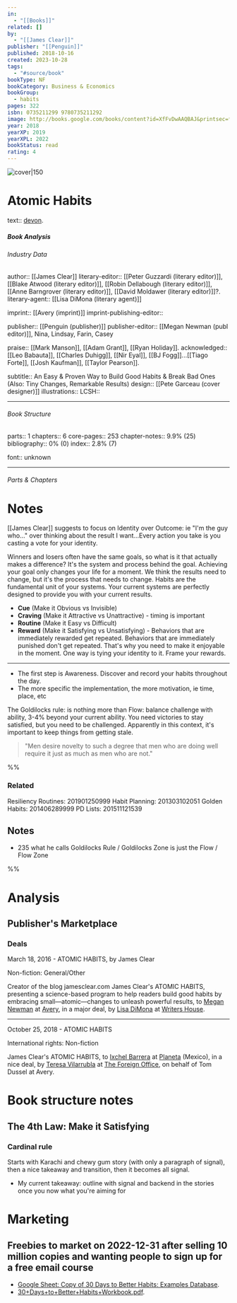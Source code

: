 ```yaml
---
in:
  - "[[Books]]"
related: []
by:
  - "[[James Clear]]"
publisher: "[[Penguin]]"
published: 2018-10-16
created: 2023-10-28
tags:
  - "#source/book"
bookType: NF
bookCategory: Business & Economics
bookGroup:
  - habits
pages: 322
isbn: 0735211299 9780735211292
image: http://books.google.com/books/content?id=XfFvDwAAQBAJ&printsec=frontcover&img=1&zoom=1&edge=curl&source=gbs_api
year: 2018
yearXP: 2019
yearXPL: 2022
bookStatus: read
rating: 4
---
```


![cover|150](http://books.google.com/books/content?id=XfFvDwAAQBAJ&printsec=frontcover&img=1&zoom=1&edge=curl&source=gbs_api)

# Atomic Habits

text:: [devon](x-devonthink-item://7F1F1103-C780-4E7D-887C-C1DD0B99046C).

##### Book Analysis
###### Industry Data
author:: [[James Clear]]
literary-editor:: [[Peter Guzzardi (literary editor)]], [[Blake Atwood (literary editor)]], [[Robin Dellabough (literary editor)]], [[Anne Barngrover (literary editor)]], [[David Moldawer (literary editor)]]?.
literary-agent:: [[Lisa DiMona (literary agent)]]

imprint:: [[Avery (imprint)]]
imprint-publishing-editor::

publisher:: [[Penguin (publisher)]]
publisher-editor:: [[Megan Newman (publ editor)]], Nina, Lindsay, Farin, Casey

praise:: [[Mark Manson]], [[Adam Grant]], [[Ryan Holiday]].
acknowledged:: [[Leo Babauta]], [[Charles Duhigg]], [[Nir Eyal]], [[BJ Fogg]]...[[Tiago Forte]], [[Josh Kaufman]], [[Taylor Pearson]].

subtitle:: An Easy & Proven Way to Build Good Habits & Break Bad Ones (Also: Tiny Changes, Remarkable Results)
design:: [[Pete Garceau (cover designer)]]
illustrations::
LCSH:: 

---

###### Book Structure
parts:: 1
chapters:: 6
core-pages:: 253
chapter-notes::    9.9% (25)
bibliography:: 0% (0)
index:: 2.8% (7)

font:: unknown

---

###### Parts & Chapters

# Notes

[[James Clear]] suggests to focus on Identity over Outcome: ie "I'm the guy who..." over thinking about the result I want...Every action you take is you casting a vote for your identity.

Winners and losers often have the same goals, so what is it that actually makes a difference? It's the system and process behind the goal. Achieving your goal only changes your life for a moment. We think the results need to change, but it's the process that needs to change. Habits are the fundamental unit of your systems. Your current systems are perfectly designed to provide you with your current results. 

- **Cue** (Make it Obvious vs Invisible)
- **Craving** (Make it Attractive vs Unattractive) - timing is important
- **Routine** (Make it Easy vs Difficult)
- **Reward** (Make it Satisfying vs Unsatisfying) - Behaviors that are immediately rewarded get repeated. Behaviors that are immediately punished don't get repeated. That's why you need to make it enjoyable in the moment. One way is tying your identity to it. Frame your rewards.

---
- The first step is Awareness. Discover and record your habits throughout the day.
- The more specific the implementation, the more motivation, ie time, place, etc

The Goldilocks rule: is nothing more than Flow: balance challenge with ability, 3-4% beyond your current ability. You need victories to stay satisfied, but you need to be challenged. Apparently in this context, it's important to keep things from getting stale.

> "Men desire novelty to such a degree that men who are doing well require it just as much as men who are not."

%%
### Related
Resiliency Routines: 201901250999
Habit Planning: 201303102051
Golden Habits: 201406289999
PD Lists: 201511121539


## Notes
- 235 what he calls Goldilocks Rule / Goldilocks Zone is just the Flow / Flow Zone

%%


# Analysis
## Publisher's Marketplace

### Deals
March 18, 2016 - ATOMIC HABITS, by James Clear

Non-fiction: General/Other

Creator of the blog jamesclear.com James Clear's ATOMIC HABITS, presenting a science-based program to help readers build good habits by embracing small—atomic—changes to unleash powerful results, to [Megan Newman](https://www.publishersmarketplace.com/dealmakers/detail.cgi?id=1916) at [Avery](https://www.publishersmarketplace.com/dealmakers/detail.cgi?id=2251), in a major deal, by [Lisa DiMona](https://www.publishersmarketplace.com/dealmakers/detail.cgi?id=3315) at [Writers House](https://www.publishersmarketplace.com/dealmakers/detail.cgi?id=452).

---

October 25, 2018 - ATOMIC HABITS

International rights: Non-fiction

James Clear's ATOMIC HABITS, to [Ixchel Barrera](https://www.publishersmarketplace.com/dealmakers/detail.cgi?id=67156) at [Planeta](https://www.publishersmarketplace.com/dealmakers/detail.cgi?id=10759) (Mexico), in a nice deal, by [Teresa Vilarrubla](https://www.publishersmarketplace.com/dealmakers/detail.cgi?id=15203) at [The Foreign Office](https://www.publishersmarketplace.com/dealmakers/detail.cgi?id=16393), on behalf of Tom Dussel at Avery.


# Book structure notes


## The 4th Law: Make it Satisfying 
### Cardinal rule
Starts with Karachi and chewy gum story (with only a paragraph of signal), then a nice takeaway and transition, then it becomes all signal.
- My current takeaway: outline with signal and backend in the stories once you now what you're aiming for


# Marketing

## Freebies to market on 2022-12-31 after selling 10 million copies and wanting people to sign up for a free email course

- [Google Sheet: Copy of 30 Days to Better Habits: Examples Database](https://docs.google.com/spreadsheets/d/18SbA-zUaWtKpzadd75mHH4gC4qxQD8z7g5a1Nfxzg3Q/edit#gid=0).
- [30+Days+to+Better+Habits+Workbook.pdf](hook://file/M0oAtE6LT?p=U09VUkNFUy9QREZzIChVbnNvcnRlZCk=&n=30%2BDays%2Bto%2BBetter%2BHabits%2BWorkbook%2Epdf).
